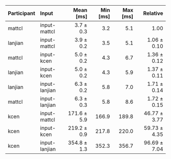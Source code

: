 | Participant | Input | Mean [ms] | Min [ms] | Max [ms] | Relative |
|:---|:---|---:|---:|---:|---:|
| mattcl | input-mattcl | 3.7 ± 0.3 | 3.2 | 5.1 | 1.00 |
| lanjian | input-mattcl | 3.9 ± 0.2 | 3.5 | 5.1 | 1.06 ± 0.10 |
| mattcl | input-kcen | 5.0 ± 0.2 | 4.3 | 6.7 | 1.36 ± 0.12 |
| lanjian | input-kcen | 5.0 ± 0.2 | 4.3 | 5.9 | 1.37 ± 0.11 |
| lanjian | input-lanjian | 6.3 ± 0.2 | 5.8 | 7.0 | 1.71 ± 0.14 |
| mattcl | input-lanjian | 6.3 ± 0.3 | 5.8 | 8.6 | 1.72 ± 0.15 |
| kcen | input-mattcl | 171.6 ± 5.9 | 166.9 | 189.8 | 46.77 ± 3.77 |
| kcen | input-kcen | 219.2 ± 0.9 | 217.8 | 220.0 | 59.73 ± 4.35 |
| kcen | input-lanjian | 354.8 ± 1.3 | 352.3 | 356.7 | 96.69 ± 7.04 |

